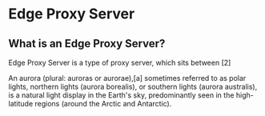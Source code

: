 # Edge Proxy Server

## What is an Edge Proxy Server?
Edge Proxy Server is a type of proxy server, which sits between [2]

An aurora (plural: auroras or aurorae),[a] sometimes referred to as polar lights, northern lights (aurora borealis), or southern lights (aurora australis), is a natural light display in the Earth's sky, predominantly seen in the high-latitude regions (around the Arctic and Antarctic).
